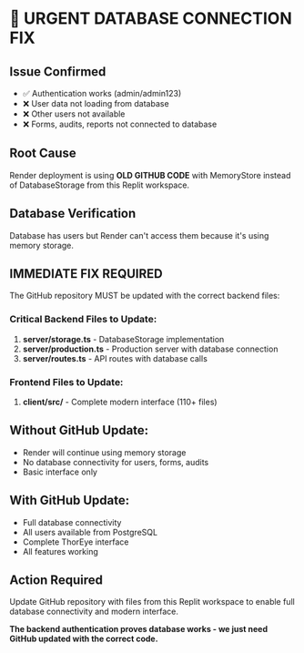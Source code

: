 # 🚨 URGENT DATABASE CONNECTION FIX

## Issue Confirmed
- ✅ Authentication works (admin/admin123)
- ❌ User data not loading from database  
- ❌ Other users not available
- ❌ Forms, audits, reports not connected to database

## Root Cause
Render deployment is using **OLD GITHUB CODE** with MemoryStore instead of DatabaseStorage from this Replit workspace.

## Database Verification
Database has users but Render can't access them because it's using memory storage.

## IMMEDIATE FIX REQUIRED

The GitHub repository MUST be updated with the correct backend files:

### Critical Backend Files to Update:
1. **server/storage.ts** - DatabaseStorage implementation
2. **server/production.ts** - Production server with database connection
3. **server/routes.ts** - API routes with database calls

### Frontend Files to Update:
1. **client/src/** - Complete modern interface (110+ files)

## Without GitHub Update:
- Render will continue using memory storage
- No database connectivity for users, forms, audits
- Basic interface only

## With GitHub Update:
- Full database connectivity
- All users available from PostgreSQL
- Complete ThorEye interface
- All features working

## Action Required
Update GitHub repository with files from this Replit workspace to enable full database connectivity and modern interface.

**The backend authentication proves database works - we just need GitHub updated with the correct code.**